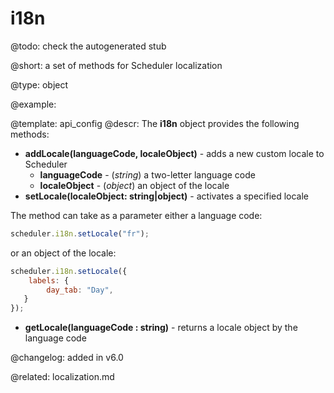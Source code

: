 i18n
=============

@todo:
	check the autogenerated stub


@short: a set of methods for Scheduler localization
	

@type: object

@example:

@template:	api_config
@descr:
The **i18n** object provides the following methods:

- **addLocale(languageCode, localeObject)** - adds a new custom locale to Scheduler 
	- **languageCode** - (*string*) a two-letter language code 
	- **localeObject** - (*object*) an object of the locale
- **setLocale(localeObject: string|object)** - activates a specified locale

The method can take as a parameter either a language code:
~~~js
scheduler.i18n.setLocale("fr");
~~~

or an object of the locale:

~~~js
scheduler.i18n.setLocale({
   	labels: {
    	day_tab: "Day",
   }
});
~~~

- **getLocale(languageCode : string)** - returns a locale object by the language code


@changelog: added in v6.0

@related: localization.md

